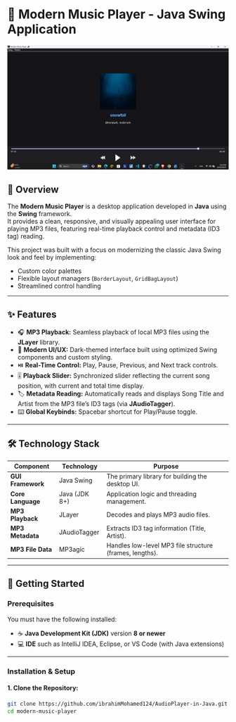 # 🎵 Modern Music Player - Java Swing Application

![Modern Music Player Preview](preview.png)

## 🧭 Overview
The **Modern Music Player** is a desktop application developed in **Java** using the **Swing** framework.  
It provides a clean, responsive, and visually appealing user interface for playing MP3 files, featuring real-time playback control and metadata (ID3 tag) reading.

This project was built with a focus on modernizing the classic Java Swing look and feel by implementing:
- Custom color palettes  
- Flexible layout managers (`BorderLayout`, `GridBagLayout`)  
- Streamlined control handling  

---

## ✨ Features
- 🎧 **MP3 Playback:** Seamless playback of local MP3 files using the **JLayer** library.  
- 🖤 **Modern UI/UX:** Dark-themed interface built using optimized Swing components and custom styling.  
- ⏯️ **Real-Time Control:** Play, Pause, Previous, and Next track controls.  
- 🎚️ **Playback Slider:** Synchronized slider reflecting the current song position, with current and total time display.  
- 🏷️ **Metadata Reading:** Automatically reads and displays Song Title and Artist from the MP3 file’s ID3 tags (via **JAudioTagger**).  
- ⌨️ **Global Keybinds:** Spacebar shortcut for Play/Pause toggle.  

---

## 🛠️ Technology Stack

| Component        | Technology       | Purpose |
|------------------|------------------|----------|
| **GUI Framework** | Java Swing       | The primary library for building the desktop UI. |
| **Core Language** | Java (JDK 8+)    | Application logic and threading management. |
| **MP3 Playback**  | JLayer           | Decodes and plays MP3 audio files. |
| **MP3 Metadata**  | JAudioTagger     | Extracts ID3 tag information (Title, Artist). |
| **MP3 File Data** | MP3agic          | Handles low-level MP3 file structure (frames, lengths). |

---

## 🚀 Getting Started

### Prerequisites
You must have the following installed:
- ☕ **Java Development Kit (JDK)** version **8 or newer**  
- 💻 **IDE** such as IntelliJ IDEA, Eclipse, or VS Code (with Java extensions)

---

### Installation & Setup

#### 1. Clone the Repository:
```bash
git clone https://github.com/ibrahimMohamed124/AudioPlayer-in-Java.git
cd modern-music-player
